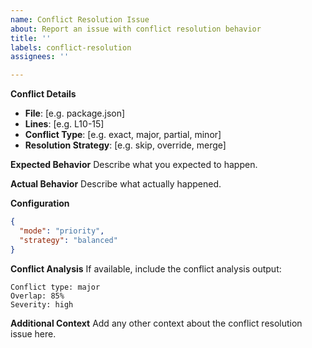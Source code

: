 ```yaml
---
name: Conflict Resolution Issue
about: Report an issue with conflict resolution behavior
title: ''
labels: conflict-resolution
assignees: ''

---
```


**Conflict Details**

- **File**: [e.g. package.json]
- **Lines**: [e.g. L10-15]
- **Conflict Type**: [e.g. exact, major, partial, minor]
- **Resolution Strategy**: [e.g. skip, override, merge]

**Expected Behavior**
Describe what you expected to happen.

**Actual Behavior**
Describe what actually happened.

**Configuration**

```json
{
  "mode": "priority",
  "strategy": "balanced"
}
```

**Conflict Analysis**
If available, include the conflict analysis output:

```
Conflict type: major
Overlap: 85%
Severity: high
```

**Additional Context**
Add any other context about the conflict resolution issue here.
